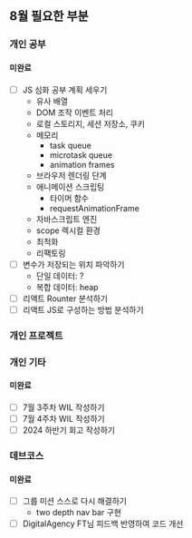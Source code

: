 ## 8월 필요한 부분

### 개인 공부

#### 미완료

- [ ] JS 심화 공부 계획 세우기
  - 유사 배열
  - DOM 조작 이벤트 처리
  - 로컬 스토리지, 세션 저장소, 쿠키
  - 메모리
    - task queue
    - microtask queue
    - animation frames
  - 브라우저 렌더링 단계
  - 애니메이션 스크립팅
    - 타이머 함수
    - requestAnimationFrame
  - 자바스크립트 엔진
  - scope 렉시컬 환경
  - 최적화
  - 리팩토링
- [ ] 변수가 저장되는 위치 파악하기
  - 단일 데이터: ?
  - 복합 데이터: heap
- [ ] 리액트 Rounter 분석하기
- [ ] 리액트 JS로 구성하는 방법 분석하기

### 개인 프로젝트

### 개인 기타

#### 미완료

- [ ] 7월 3주차 WIL 작성하기
- [ ] 7월 4주차 WIL 작성하기
- [ ] 2024 하반기 회고 작성하기

### 데브코스

#### 미완료

- [ ] 그룹 미션 스스로 다시 해결하기
  - two depth nav bar 구현
- [ ] DigitalAgency FT님 피드백 반영하여 코드 개선
